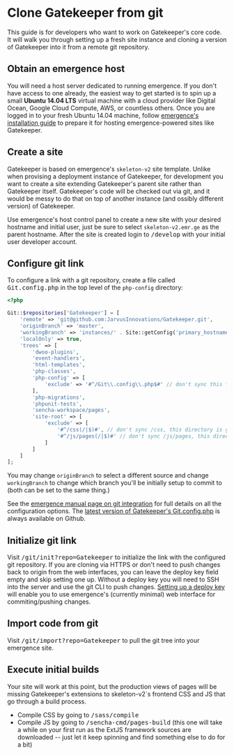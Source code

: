 # Clone Gatekeeper from git
This guide is for developers who want to work on Gatekeeper's core code. It will walk you through
setting up a fresh site instance and cloning a version of Gatekeeper into it from a remote git
repository.

## Obtain an emergence host
You will need a host server dedicated to running emergence. If you don't have access to one already,
the easiest way to get started is to spin up a small **Ubuntu 14.04 LTS** virtual machine with a cloud
provider like Digital Ocean, Google Cloud Compute, AWS, or countless others. Once you are logged in
to your fresh Ubuntu 14.04 machine, follow [emergence's installation guide](emr.ge/docs/setup/ubuntu/14.04)
to prepare it for hosting emergence-powered sites like Gatekeeper.

## Create a site
Gatekeeper is based on emergence's `skeleton-v2` site template. Unlike when provising a deployment
instance of Gatekeeper, for development you want to create a site extending Gatekeeper's parent
site rather than Gatekeeper itself. Gatekeeper's code will be checked out via git, and it would be
messy to do that on top of another instance (and ossibly different version) of Gatekeeper.

Use emergence's host control panel to create a new site with your desired hostname and initial user, just
be sure to select `skeleton-v2.emr.ge` as the parent hostname. After the site is created login to <kbd>/develop</kbd>
with your initial user developer account.

## Configure git link
To configure a link with a git repository, create a file called <kbd>Git.config.php</kbd> in the top level of the
`php-config` directory:

```php
<?php

Git::$repositories['Gatekeeper'] = [
    'remote' => 'git@github.com:JarvusInnovations/Gatekeeper.git',
    'originBranch' => 'master',
    'workingBranch' => 'instances/' . Site::getConfig('primary_hostname'),
    'localOnly' => true,
    'trees' => [
        'dwoo-plugins',
        'event-handlers',
        'html-templates',
        'php-classes',
        'php-config' => [
            'exclude' => '#^/Git\\.config\\.php$#' // don't sync this file
        ],
        'php-migrations',
        'phpunit-tests',
        'sencha-workspace/pages',
        'site-root' => [
            'exclude' => [
                '#^/css(/|$)#', // don't sync /css, this directory is generated by /sass/compile
                '#^/js/pages(/|$)#' // don't sync /js/pages, this directory is generated by /sencha-cmd/pages-build
            ]
        ]
    ]
];
```

You may change `originBranch` to select a different source and change `workingBranch` to change which branch you'll
be initially setup to commit to (both can be set to the same thing.)

See the [emergence manual page on git integration](http://emr.ge/docs/git/init) for full details on all the configuration
options. The [latest version of Gatekeeper's Git.config.php](https://github.com/JarvusInnovations/Gatekeeper/blob/master/php-config/Git.config.php)
is always available on Github.

## Initialize git link
Visit <kbd>/git/init?repo=Gatekeeper</kbd> to initialize the link with the configured git repository. If you are
cloning via HTTPS or don't need to push changes back to origin from the web interfaces, you can leave the deploy key field
empty and skip setting one up. Without a deploy key you will need to SSH into the server and use the git CLI to push changes.
[Setting up a deploy key](http://emr.ge/docs/git/init) will enable you to use emergence's (currently minimal) web interface
for commiting/pushing changes.

## Import code from git
Visit <kbd>/git/import?repo=Gatekeeper</kbd> to pull the git tree into your emergence site.

## Execute initial builds
Your site will work at this point, but the production views of pages will be missing Gatekeeper's extensions to
skeleton-v2`s frontend CSS and JS that go through a build process.

- Compile CSS by going to <kbd>/sass/compile</kbd>
- Compile JS by going to <kbd>/sencha-cmd/pages-build</kbd> (this one will take a while on your first
run as the ExtJS framework sources are downloaded -- just let it keep spinning and find something else to do for a bit)
